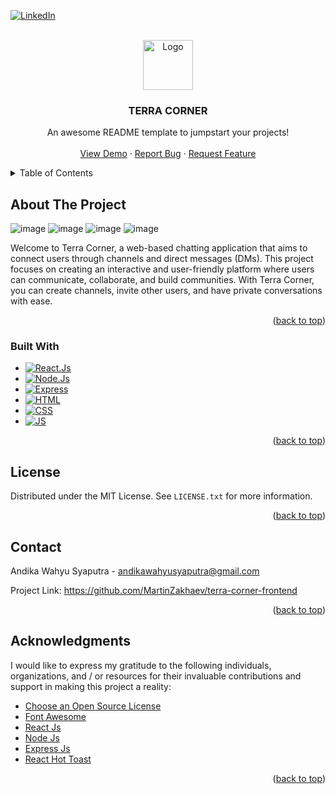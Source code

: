 <a name="readme-top"></a>



<!-- PROJECT SHIELDS -->
<!--
*** I'm using markdown "reference style" links for readability.
*** Reference links are enclosed in brackets [ ] instead of parentheses ( ).
*** See the bottom of this document for the declaration of the reference variables
*** for contributors-url, forks-url, etc. This is an optional, concise syntax you may use.
*** https://www.markdownguide.org/basic-syntax/#reference-style-links
-->
[![LinkedIn][linkedin-shield]][linkedin-url]

<!-- PROJECT LOGO -->
<br />
<div align="center">
  <a href="https://github.com/othneildrew/Best-README-Template">
    <img src="https://github.com/MartinZakhaev/terra-corner-frontend/assets/78039794/608f6802-bdeb-454c-a97a-a6a9fbe2ea0b" alt="Logo" width="80" height="80">
  </a>

  <h3 align="center">TERRA CORNER</h3>

  <p align="center">
    An awesome README template to jumpstart your projects!
    <br />
    <br />
    <a href="https://terra-corner.vercel.app/">View Demo</a>
    ·
    <a href="https://github.com/MartinZakhaev/terra-corner-frontend/issues">Report Bug</a>
    ·
    <a href="https://github.com/MartinZakhaev/terra-corner-frontend/issues">Request Feature</a>
  </p>
</div>



<!-- TABLE OF CONTENTS -->
<details>
  <summary>Table of Contents</summary>
  <ol>
    <li>
      <a href="#about-the-project">About The Project</a>
      <ul>
        <li><a href="#built-with">Built With</a></li>
      </ul>
    </li>
    <li><a href="#license">License</a></li>
    <li><a href="#contact">Contact</a></li>
    <li><a href="#acknowledgments">Acknowledgments</a></li>
  </ol>
</details>



<!-- ABOUT THE PROJECT -->
## About The Project

![image](https://github.com/MartinZakhaev/terra-corner-frontend/assets/78039794/9313d1f8-235c-4193-8293-3078dd36fd1f)
![image](https://github.com/MartinZakhaev/terra-corner-frontend/assets/78039794/35b334d3-0811-46b2-911a-f2456d7df955)
![image](https://github.com/MartinZakhaev/terra-corner-frontend/assets/78039794/c30fe5ec-6e2b-42da-bc87-06c49ce057e2)
![image](https://github.com/MartinZakhaev/terra-corner-frontend/assets/78039794/ac3f17b7-50a1-4728-bc03-ff2fa9eff1b7)

Welcome to Terra Corner, a web-based chatting application that aims to connect users through channels and direct messages (DMs). This project focuses on creating an interactive and user-friendly platform where users can communicate, collaborate, and build communities. With Terra Corner, you can create channels, invite other users, and have private conversations with ease.

<p align="right">(<a href="#readme-top">back to top</a>)</p>

### Built With

* [![React.Js][React.Js]][React-url]
* [![Node.Js][Node.Js]][Node-url]
* [![Express][Express.Js]][Express-url]
* [![HTML][HTML5]][HTML-url]
* [![CSS][CSS3]][CSS-url]
* [![JS][JavaScript]][JS-url]

<p align="right">(<a href="#readme-top">back to top</a>)</p>



<!-- LICENSE -->
## License

Distributed under the MIT License. See `LICENSE.txt` for more information.

<p align="right">(<a href="#readme-top">back to top</a>)</p>



<!-- CONTACT -->
## Contact

Andika Wahyu Syaputra - andikawahyusyaputra@gmail.com

Project Link: https://github.com/MartinZakhaev/terra-corner-frontend

<p align="right">(<a href="#readme-top">back to top</a>)</p>



<!-- ACKNOWLEDGMENTS -->
## Acknowledgments

I would like to express my gratitude to the following individuals, organizations, and / or resources for their invaluable contributions and support in making this project a reality:

* [Choose an Open Source License](https://choosealicense.com)
* [Font Awesome](https://fontawesome.com)
* [React Js](https://react.dev/)
* [Node Js]( https://nodejs.org/en)
* [Express Js](https://expressjs.com/)
* [React Hot Toast](https://react-hot-toast.com/)

<p align="right">(<a href="#readme-top">back to top</a>)</p>



<!-- MARKDOWN LINKS & IMAGES -->
<!-- https://www.markdownguide.org/basic-syntax/#reference-style-links -->
[license-shield]: https://img.shields.io/github/license/othneildrew/Best-README-Template.svg?style=for-the-badge
[license-url]: https://github.com/othneildrew/Best-README-Template/blob/master/LICENSE.txt
[linkedin-shield]: https://img.shields.io/badge/-LinkedIn-black.svg?style=for-the-badge&logo=linkedin&colorB=555
[linkedin-url]: https://www.linkedin.com/in/andika-wahyu-syaputra-42914b197/
[React.Js]: https://img.shields.io/badge/React-20232A?style=for-the-badge&logo=react&logoColor=61DAFB
[React-url]: https://reactjs.org/
[Node.Js]: https://img.shields.io/badge/NodeJs-20232A?style=for-the-badge&logo=nodedotjs
[Node-url]: https://nodejs.org/en
[Express.Js]: https://img.shields.io/badge/Express-20232A?style=for-the-badge&logo=express
[Express-url]: https://expressjs.com/
[HTML5]: https://img.shields.io/badge/HTML-20232A?style=for-the-badge&logo=HTML5
[HTML-url]: https://developer.mozilla.org/en-US/docs/Web/HTML
[CSS3]: https://img.shields.io/badge/CSS-20232A?style=for-the-badge&logo=css3
[CSS-url]: https://developer.mozilla.org/en-US/docs/Web/CSS
[JavaScript]: https://img.shields.io/badge/JavaScript-20232A?style=for-the-badge&logo=javascript
[JS-url]: https://developer.mozilla.org/en-US/docs/Web/JavaScript

